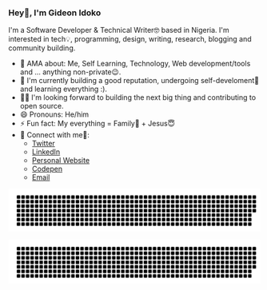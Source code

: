 ### Hey👋, I'm Gideon Idoko

I'm a Software Developer & Technical Writer🤓 based in Nigeria. I'm interested in tech💡, programming, design, writing, research, blogging and community building.

- 💬 AMA about: Me, Self Learning, Technology, Web development/tools and ... anything non-private😉. 
- 💪 I'm currently building a good reputation, undergoing self-develoment🚀 and learning everything :).
- 👨‍💻 I'm looking forward to building the next big thing and  contributing to open source.
- 😄 Pronouns: He/him
- ⚡ Fun fact: My everything = Family🤞 + Jesus😇
- 🤝 Connect with me💙:
    - [Twitter](https://twitter.com/IamGideonIdoko)
    - [LinkedIn](https://linkedin.com/in/IamGideonIdoko)
    - [Personal Website](https://gideonidoko.com)
    - [Codepen](https://codepen.io/IamGideonIdoko)
    - [Email](mailto:iamgideonidoko@gmail.com)

![Gideon](gitartwork1.svg)

![Idoko](gitartwork3.svg)
